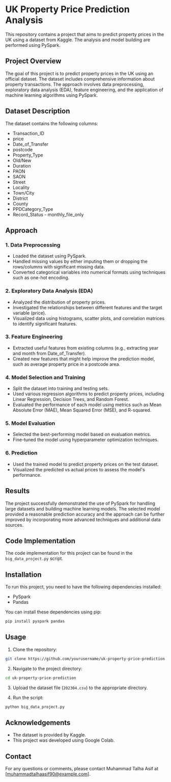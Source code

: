
# UK Property Price Prediction Analysis

This repository contains a project that aims to predict property prices in the UK using a dataset from Kaggle. The analysis and model building are performed using PySpark.

## Project Overview

The goal of this project is to predict property prices in the UK using an official dataset. The dataset includes comprehensive information about property transactions. The approach involves data preprocessing, exploratory data analysis (EDA), feature engineering, and the application of machine learning algorithms using PySpark.


## Dataset Description

The dataset contains the following columns:
- Transaction_ID
- price
- Date_of_Transfer
- postcode
- Property_Type
- Old/New
- Duration
- PAON
- SAON
- Street
- Locality
- Town/City
- District
- County
- PPDCategory_Type
- Record_Status - monthly_file_only

## Approach

### 1. Data Preprocessing
- Loaded the dataset using PySpark.
- Handled missing values by either imputing them or dropping the rows/columns with significant missing data.
- Converted categorical variables into numerical formats using techniques such as one-hot encoding.

### 2. Exploratory Data Analysis (EDA)
- Analyzed the distribution of property prices.
- Investigated the relationships between different features and the target variable (price).
- Visualized data using histograms, scatter plots, and correlation matrices to identify significant features.

### 3. Feature Engineering
- Extracted useful features from existing columns (e.g., extracting year and month from Date_of_Transfer).
- Created new features that might help improve the prediction model, such as average property price in a postcode area.

### 4. Model Selection and Training
- Split the dataset into training and testing sets.
- Used various regression algorithms to predict property prices, including Linear Regression, Decision Trees, and Random Forest.
- Evaluated the performance of each model using metrics such as Mean Absolute Error (MAE), Mean Squared Error (MSE), and R-squared.

### 5. Model Evaluation
- Selected the best-performing model based on evaluation metrics.
- Fine-tuned the model using hyperparameter optimization techniques.

### 6. Prediction
- Used the trained model to predict property prices on the test dataset.
- Visualized the predicted vs actual prices to assess the model's performance.

## Results

The project successfully demonstrated the use of PySpark for handling large datasets and building machine learning models. The selected model provided a reasonable prediction accuracy and the approach can be further improved by incorporating more advanced techniques and additional data sources.

## Code Implementation

The code implementation for this project can be found in the `big_data_project.py` script.

## Installation

To run this project, you need to have the following dependencies installed:

- PySpark
- Pandas

You can install these dependencies using pip:

```bash
pip install pyspark pandas
```

## Usage

1. Clone the repository:

```bash
git clone https://github.com/yourusername/uk-property-price-prediction.git
```

2. Navigate to the project directory:

```bash
cd uk-property-price-prediction
```

3. Upload the dataset file (`202304.csv`) to the appropriate directory.

4. Run the script:

```bash
python big_data_project.py
```


## Acknowledgements

- The dataset is provided by Kaggle.
- This project was developed using Google Colab.

## Contact

For any questions or comments, please contact Muhammad Talha Asif at [muhammadtalhaasif90@example.com].
